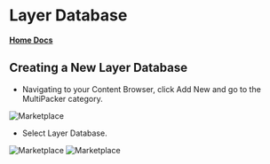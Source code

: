 # Layer Database

[**Home Docs**](https://cheke.github.io/MultiPacker)

## Creating a New Layer Database

- Navigating to your Content Browser, click Add New and go to the MultiPacker category.

![Marketplace](/MultiPacker/Images/sc_newasset.jpg)

- Select Layer Database.

![Marketplace](/MultiPacker/Images/sc_newlayerdatabase.png)
![Marketplace](/MultiPacker/Images/sc_newlayerdatabaseselected.jpg)
